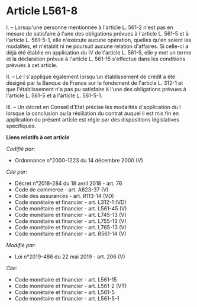 # Article L561-8

I. – Lorsqu'une personne mentionnée à l'article L. 561-2 n'est pas en mesure de satisfaire à l'une des obligations prévues à
l'article L. 561-5 et à l'article L. 561-5-1, elle n'exécute aucune opération, quelles qu'en soient les modalités, et
n'établit ni ne poursuit aucune relation d'affaires. Si celle-ci a déjà été établie en application du IV de l'article L.
561-5, elle y met un terme et la déclaration prévue à l'article L. 561-15 s'effectue dans les conditions prévues à cet
article. 

II. – Le I s'applique également lorsqu'un établissement de crédit a été désigné par la Banque de France sur le fondement de
l'article L. 312-1 et que l'établissement n'a pas pu satisfaire à l'une des obligations prévues à l'article L. 561-5 et à
l'article L. 561-5-1. 

III. – Un décret en Conseil d'Etat précise les modalités d'application du I lorsque la conclusion ou la résiliation du
contrat auquel il est mis fin en application du présent article est régie par des dispositions législatives spécifiques.

**Liens relatifs à cet article**

_Codifié par_:

  - Ordonnance n°2000-1223 du 14 décembre 2000 (V)

_Cité par_:

  - Décret n°2018-284 du 18 avril 2018 - art. 76
  - Code de commerce - art. A823-37 (V)
  - Code des assurances - art. R113-14 (VD)
  - Code monétaire et financier - art. L312-1 (VD)
  - Code monétaire et financier - art. L561-45 (V)
  - Code monétaire et financier - art. L745-13 (V)
  - Code monétaire et financier - art. L755-13 (V)
  - Code monétaire et financier - art. L765-13 (V)
  - Code monétaire et financier - art. R561-14 (V)

_Modifié par_:

  - Loi n°2019-486 du 22 mai 2019 - art. 206 (V)

_Cite_:

  - Code monétaire et financier - art. L561-15
  - Code monétaire et financier - art. L561-2 (VT)
  - Code monétaire et financier - art. L561-5
  - Code monétaire et financier - art. L561-5-1
